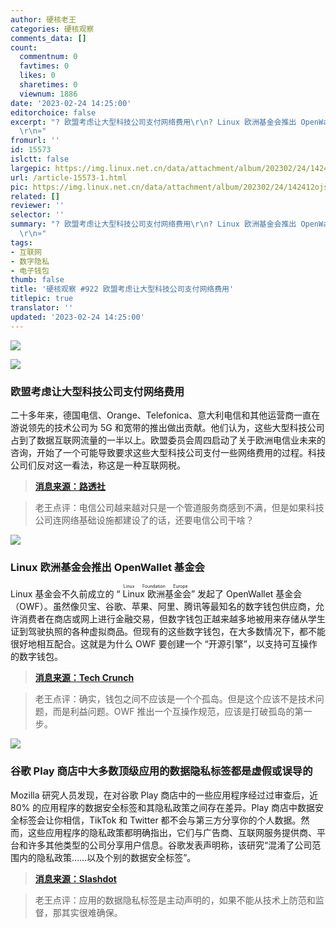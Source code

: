```yaml
---
author: 硬核老王
categories: 硬核观察
comments_data: []
count:
  commentnum: 0
  favtimes: 0
  likes: 0
  sharetimes: 0
  viewnum: 1886
date: '2023-02-24 14:25:00'
editorchoice: false
excerpt: "? 欧盟考虑让大型科技公司支付网络费用\r\n? Linux 欧洲基金会推出 OpenWallet 基金会\r\n? 谷歌 Play 商店中大多数顶级应用的数据隐私标签都是虚假或误导的\r\n»
  \r\n»"
fromurl: ''
id: 15573
islctt: false
largepic: https://img.linux.net.cn/data/attachment/album/202302/24/142412ojsdz7pbso86suep.jpg
url: /article-15573-1.html
pic: https://img.linux.net.cn/data/attachment/album/202302/24/142412ojsdz7pbso86suep.jpg.thumb.jpg
related: []
reviewer: ''
selector: ''
summary: "? 欧盟考虑让大型科技公司支付网络费用\r\n? Linux 欧洲基金会推出 OpenWallet 基金会\r\n? 谷歌 Play 商店中大多数顶级应用的数据隐私标签都是虚假或误导的\r\n»
  \r\n»"
tags:
- 互联网
- 数字隐私
- 电子钱包
thumb: false
title: '硬核观察 #922 欧盟考虑让大型科技公司支付网络费用'
titlepic: true
translator: ''
updated: '2023-02-24 14:25:00'
---
```


![](https://img.linux.net.cn/data/attachment/album/202302/24/142412ojsdz7pbso86suep.jpg)


![](https://img.linux.net.cn/data/attachment/album/202302/24/142421m1wtql9z3z3t6zlu.jpg)


### 欧盟考虑让大型科技公司支付网络费用


二十多年来，德国电信、Orange、Telefonica、意大利电信和其他运营商一直在游说领先的技术公司为 5G 和宽带的推出做出贡献。他们认为，这些大型科技公司占到了数据互联网流量的一半以上。欧盟委员会周四启动了关于欧洲电信业未来的咨询，开始了一个可能导致要求这些大型科技公司支付一些网络费用的过程。科技公司们反对这一看法，称这是一种互联网税。



> 
> **[消息来源：路透社](https://www.reuters.com/technology/eu-eyes-big-tech-it-seeks-feedback-who-should-pay-network-costs-2023-02-23/)**
> 
> 
> 



> 
> 老王点评：电信公司越来越对只是一个管道服务商感到不满，但是如果科技公司连网络基础设施都建设了的话，还要电信公司干啥？
> 
> 
> 


![](https://img.linux.net.cn/data/attachment/album/202302/24/142432o7vjxj9rr7vjv3rp.jpg)


### Linux 欧洲基金会推出 OpenWallet 基金会


Linux 基金会不久前成立的 “<ruby> Linux 欧洲基金会 <rt>  Linux Foundation Europe </rt></ruby>” 发起了 OpenWallet 基金会（OWF）。虽然像贝宝、谷歌、苹果、阿里、腾讯等最知名的数字钱包供应商，允许消费者在商店或网上进行金融交易，但数字钱包正越来越多地被用来存储从学生证到驾驶执照的各种虚拟商品。但现有的这些数字钱包，在大多数情况下，都不能很好地相互配合。这就是为什么 OWF 要创建一个 “开源引擎”，以支持可互操作的数字钱包。



> 
> **[消息来源：Tech Crunch](https://techcrunch.com/2023/02/23/linux-foundation-europe-launches-the-openwallet-foundation-to-power-interoperable-digital-wallets/)**
> 
> 
> 



> 
> 老王点评：确实，钱包之间不应该是一个个孤岛。但是这个应该不是技术问题，而是利益问题。OWF 推出一个互操作规范，应该是打破孤岛的第一步。
> 
> 
> 


![](https://img.linux.net.cn/data/attachment/album/202302/24/142445zgxsstxbi5xfiwy9.jpg)


### 谷歌 Play 商店中大多数顶级应用的数据隐私标签都是虚假或误导的


Mozilla 研究人员发现，在对谷歌 Play 商店中的一些应用程序经过过审查后，近 80% 的应用程序的数据安全标签和其隐私政策之间存在差异。Play 商店中数据安全标签会让你相信，TikTok 和 Twitter 都不会与第三方分享你的个人数据。然而，这些应用程序的隐私政策都明确指出，它们与广告商、互联网服务提供商、平台和许多其他类型的公司分享用户信息。谷歌发表声明称，该研究“混淆了公司范围内的隐私政策……以及个别的数据安全标签”。



> 
> **[消息来源：Slashdot](https://yro.slashdot.org/story/23/02/23/1359226/data-privacy-labels-for-most-top-apps-in-google-play-store-are-false-or-misleading-mozilla-study-finds)**
> 
> 
> 



> 
> 老王点评：应用的数据隐私标签是主动声明的，如果不能从技术上防范和监督，那其实很难确保。
> 
> 
>